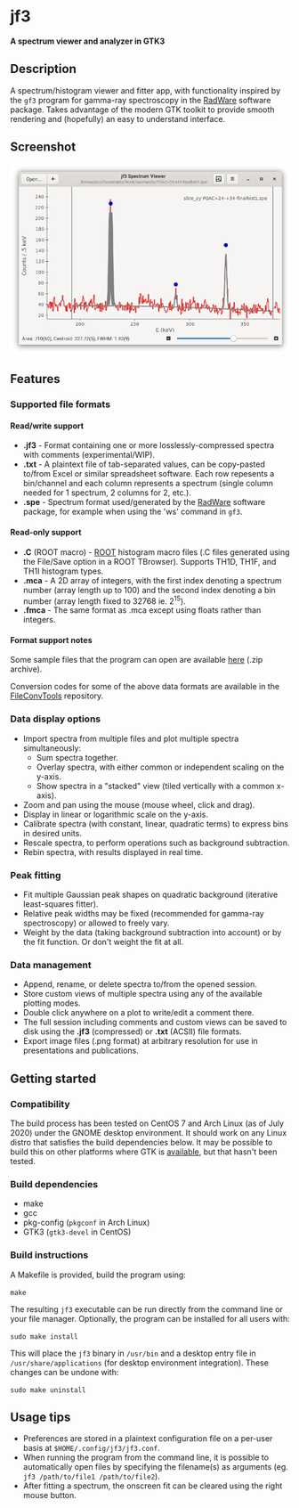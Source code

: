 # **jf3**

**A spectrum viewer and analyzer in GTK3**

## Description

A spectrum/histogram viewer and fitter app, with functionality inspired by the `gf3` program for gamma-ray spectroscopy in the [RadWare](https://radware.phy.ornl.gov/) software package.  Takes advantage of the modern GTK toolkit to provide smooth rendering and (hopefully) an easy to understand interface.

## Screenshot

![jf3 user interface screenshot](https://raw.githubusercontent.com/e-j-w/e-j-w.github.io/master/media/jf3.png "jf3 user interface")

## Features

### Supported file formats

#### Read/write support

* **.jf3** - Format containing one or more losslessly-compressed spectra with comments (experimental/WIP).
* **.txt** - A plaintext file of tab-separated values, can be copy-pasted to/from Excel or similar spreadsheet software.  Each row repesents a bin/channel and each column represents a spectrum (single column needed for 1 spectrum, 2 columns for 2, etc.).
* **.spe** -  Spectrum format used/generated by the [RadWare](https://radware.phy.ornl.gov/) software package, for example when using the 'ws' command in `gf3`.

#### Read-only support

* **.C** (ROOT macro) - [ROOT](https://root.cern.ch/) histogram macro files (.C files generated using the File/Save option in a ROOT TBrowser).  Supports TH1D, TH1F, and TH1I histogram types.
* **.mca** - A 2D array of integers, with the first index denoting a spectrum number (array length up to 100) and the second index denoting a bin number (array length fixed to 32768 ie. 2<sup>15</sup>).
* **.fmca** - The same format as .mca except using floats rather than integers.

#### Format support notes

Some sample files that the program can open are available [here](https://mega.nz/#!yUtRBAYR!ATst0ngazksR-g-P-Qdsw2rd4lpHJXBpd6nJq6pW77I) (.zip archive).

Conversion codes for some of the above data formats are available in the [FileConvTools](https://github.com/e-j-w/FileConvTools) repository.

### Data display options

* Import spectra from multiple files and plot multiple spectra simultaneously:
    * Sum spectra together.
    * Overlay spectra, with either common or independent scaling on the y-axis.
    * Show spectra in a "stacked" view (tiled vertically with a common x-axis).
* Zoom and pan using the mouse (mouse wheel, click and drag).
* Display in linear or logarithmic scale on the y-axis.
* Calibrate spectra (with constant, linear, quadratic terms) to express bins in desired units.
* Rescale spectra, to perform operations such as background subtraction.
* Rebin spectra, with results displayed in real time.

### Peak fitting

* Fit multiple Gaussian peak shapes on quadratic background (iterative least-squares fitter).
* Relative peak widths may be fixed (recommended for gamma-ray spectroscopy) or allowed to freely vary.
* Weight by the data (taking background subtraction into account) or by the fit function.  Or don't weight the fit at all.

### Data management

* Append, rename, or delete spectra to/from the opened session.
* Store custom views of multiple spectra using any of the available plotting modes.
* Double click anywhere on a plot to write/edit a comment there.
* The full session including comments and custom views can be saved to disk using the **.jf3** (compressed) or **.txt** (ACSII) file formats.
* Export image files (.png format) at arbitrary resolution for use in presentations and publications.

## Getting started

### Compatibility

The build process has been tested on CentOS 7 and Arch Linux (as of July 2020) under the GNOME desktop environment.  It should work on any Linux distro that satisfies the build dependencies below.  It may be possible to build this on other platforms where GTK is [available](https://www.gtk.org/docs/installations/), but that hasn't been tested.

### Build dependencies

* make
* gcc
* pkg-config (`pkgconf` in Arch Linux)
* GTK3 (`gtk3-devel` in CentOS)

### Build instructions

A Makefile is provided, build the program using:

```make``` 

The resulting `jf3` executable can be run directly from the command line or your file manager.  Optionally, the program can be installed for all users with:

```sudo make install```

This will place the `jf3` binary in `/usr/bin` and a desktop entry file in `/usr/share/applications` (for desktop environment integration).  These changes can be undone with:

```sudo make uninstall```


## Usage tips

* Preferences are stored in a plaintext configuration file on a per-user basis at `$HOME/.config/jf3/jf3.conf`.
* When running the program from the command line, it is possible to automatically open files by specifying the filename(s) as arguments (eg. `jf3 /path/to/file1 /path/to/file2`).
* After fitting a spectrum, the onscreen fit can be cleared using the right mouse button.
